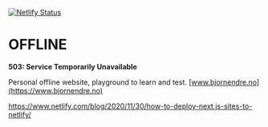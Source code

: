 [![Netlify Status](https://api.netlify.com/api/v1/badges/740ebc51-f474-4cf8-b97e-cecce439eb20/deploy-status)](https://app.netlify.com/sites/bjornendre/deploys)


# OFFLINE
**503: Service Temporarily Unavailable**

Personal offline website, playground to learn and test. [www.bjornendre.no](https://www.bjornendre.no)


https://www.netlify.com/blog/2020/11/30/how-to-deploy-next.js-sites-to-netlify/
